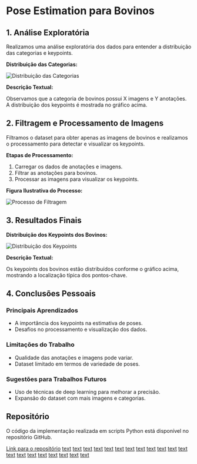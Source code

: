 # Pose Estimation para Bovinos

## 1. Análise Exploratória

Realizamos uma análise exploratória dos dados para entender a distribuição das categorias e keypoints.

**Distribuição das Categorias:**

![Distribuição das Categorias](images/category_distribution.png)

**Descrição Textual:**

Observamos que a categoria de bovinos possui X imagens e Y anotações. A distribuição dos keypoints é mostrada no gráfico acima.

## 2. Filtragem e Processamento de Imagens

Filtramos o dataset para obter apenas as imagens de bovinos e realizamos o processamento para detectar e visualizar os keypoints.

**Etapas de Processamento:**

1. Carregar os dados de anotações e imagens.
2. Filtrar as anotações para bovinos.
3. Processar as imagens para visualizar os keypoints.

**Figura Ilustrativa do Processo:**

![Processo de Filtragem](images/process_flow.png)

## 3. Resultados Finais

**Distribuição dos Keypoints dos Bovinos:**

![Distribuição dos Keypoints](images/keypoints_distribution.png)

**Descrição Textual:**

Os keypoints dos bovinos estão distribuídos conforme o gráfico acima, mostrando a localização típica dos pontos-chave.

## 4. Conclusões Pessoais

### Principais Aprendizados

- A importância dos keypoints na estimativa de poses.
- Desafios no processamento e visualização dos dados.

### Limitações do Trabalho

- Qualidade das anotações e imagens pode variar.
- Dataset limitado em termos de variedade de poses.

### Sugestões para Trabalhos Futuros

- Uso de técnicas de deep learning para melhorar a precisão.
- Expansão do dataset com mais imagens e categorias.

## Repositório

O código da implementação realizada em scripts Python está disponível no repositório GitHub.

[Link para o repositório](https://github.com/username/repo)
[text](data/raw/bounding_boxes) [text](data/raw/bounding_boxes/annotations) [text](data/raw/bounding_boxes/annotations/antelope.json) [text](data/raw/bounding_boxes/annotations/bear.json) [text](data/raw/bounding_boxes/annotations/bobcat.json) [text](data/raw/bounding_boxes/annotations/hippocampi.json) [text](data/raw/bounding_boxes/annotations/orangutan.json) [text](data/raw/bounding_boxes/annotations/otter.json) [text](data/raw/bounding_boxes/annotations/rhino.json) [text](data/raw/bounding_boxes/images) [text](data/raw/bounding_boxes/images/antelope) [text](data/raw/bounding_boxes/images/bear) [text](data/raw/bounding_boxes/images/bobcat) [text](data/raw/bounding_boxes/images/chimpanzee) [text](data/raw/bounding_boxes/images/hippopotamus) [text](data/raw/bounding_boxes/images/otter) [text](data/raw/bounding_boxes/images/rhino) [text](data/raw/keypoints) [text](data/raw/keypoints/images) [text](data/raw/keypoints/keypoints.json)
